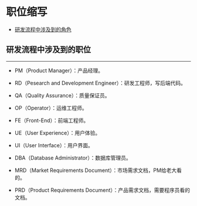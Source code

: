 # 职位缩写

  + [研发流程中涉及到的角色](#研发流程中涉及到的职位)

## 研发流程中涉及到的职位

***

  + PM（Product Manager）：产品经理。

  + RD（Pesearch and Development Engineer）：研发工程师，写后端代码。

  + QA（Quality Assurance）：质量保证员。

  + OP（Operator）：运维工程师。

  + FE（Front-End）：前端工程师。

  + UE（User Experience）：用户体验。

  + UI（User Interface）：用户界面。

  + DBA（Database Administrator）：数据库管理员。

  + MRD（Market Requirements Document）：市场需求文档，PM给老大看的。

  + PRD（Product Requirements Document）：产品需求文档，需要程序员看的文档。
